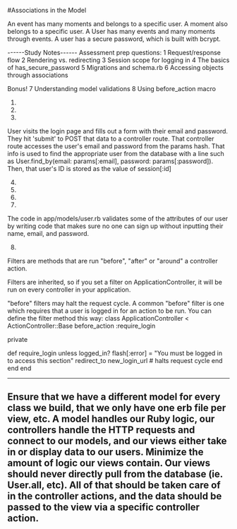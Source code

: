 #Associations in the Model

An event has many moments and belongs to a specific user.
A moment also belongs to a specific user.
A User has many events and many moments through events.
A user has a secure password, which is built with bcrypt.

------Study Notes------
Assessment prep questions:
1 Request/response flow
2 Rendering vs. redirecting
3 Session scope for logging in
4 The basics of has_secure_password
5 Migrations and schema.rb
6 Accessing objects through associations

Bonus!
7 Understanding model validations
8 Using before_action macro


1)

2)






3)
User visits the login page and fills out a form with their email and password. They hit 'submit' to POST that data to a controller route.
That controller route accesses the user's email and password from the params hash. That info is used to find the appropriate user from the database with a line such as User.find_by(email: params[:email], password: params[:password]). Then, that user's ID is stored as the value of session[:id]

4)


5)


6)




7)
The code in app/models/user.rb validates some of the attributes of our user by writing code that makes sure no one can sign up without inputting their name, email, and password.

8)
Filters are methods that are run "before", "after" or "around" a controller action.

Filters are inherited, so if you set a filter on ApplicationController, it will be run on every controller in your application.

"before" filters may halt the request cycle. A common "before" filter is one which requires that a user is logged in for an action to be run. You can define the filter method this way:
class ApplicationController < ActionController::Base
  before_action :require_login

  private

  def require_login
    unless logged_in?
      flash[:error] = "You must be logged in to access this section"
      redirect_to new_login_url # halts request cycle
    end
  end
end

---------
Ensure that we have a different model for every class we build, that we only have one erb file per view, etc. A model handles our Ruby logic, our controllers handle the HTTP requests and connect to our models, and our views either take in or display data to our users.
Minimize the amount of logic our views contain. Our views should never directly pull from the database  (ie. User.all, etc). All of that should be taken care of in the controller actions, and the data should be passed to the view via a specific controller action.
-----------------
